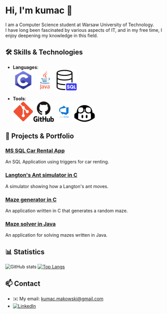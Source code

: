 # Hi, I'm kumac 👋

I am a Computer Science student at Warsaw University of Technology.   
I have long been fascinated by various aspects of IT, and in my free time, I enjoy deepening my knowledge in this field.

## 🛠️ Skills & Technologies

- **Languages**:  
  ![C language](https://github.com/kumacx/kumacx/blob/main/icons/c.png?raw=true) ![Java language](https://github.com/kumacx/kumacx/blob/main/icons/java.png?raw=true) ![SQL language](https://github.com/kumacx/kumacx/blob/main/icons/sql.png?raw=true)
    
- **Tools**:   
  ![Git](https://github.com/kumacx/kumacx/blob/main/icons/Git.png?raw=true)![Github](https://github.com/kumacx/kumacx/blob/main/icons/github.png?raw=true)![Azure Devops](https://github.com/kumacx/kumacx/blob/main/icons/Azure.png?raw=true)![Copilot](https://github.com/kumacx/kumacx/blob/main/icons/copilot.png?raw=true)

## 📂 Projects & Portfolio

### [MS SQL Car Rental App](https://github.com/kumacx/SQL-Car-Rental)
An SQL Application using triggers for car renting.

### [Langton's Ant simulator in C](https://github.com/MrMozart3/mrowka-langtona)
A simulator showing how a Langton's ant moves. 

### [Maze generator in C]([link](https://github.com/kumacx/MazeGenerator))
An application written in C that generates a random maze.  

### [Maze solver in Java](link)
An application for solving mazes written in Java.

## 📊 Statistics

![GitHub stats](https://github-readme-stats.vercel.app/api?username=kumacx&show_icons=true&theme=radical)
[![Top Langs](https://github-readme-stats.vercel.app/api/top-langs/?username=kumacx&layout=compact&theme=radical)](https://github.com/anuraghazra/github-readme-stats)

## 📫 Contact


- ✉️ My email: [kumac.makowski@gmail.com](mailto:kumac.makowski@gmail.com)
- [![LinkedIn](https://img.shields.io/badge/LinkedIn-0A66C2?style=flat&logo=linkedin&logoColor=white)](https://www.linkedin.com/in/kuba-makowski-2243092b1/)

